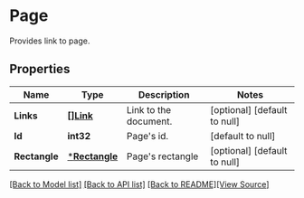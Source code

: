 # Page
Provides link to page.

## Properties
Name | Type | Description | Notes
------------ | ------------- | ------------- | -------------
**Links** | [**[]Link**](Link.md) | Link to the document. | [optional] [default to null]
**Id** | **int32** | Page&#39;s id. | [default to null]
**Rectangle** | [***Rectangle**](Rectangle.md) | Page&#39;s rectangle | [optional] [default to null]

[[Back to Model list]](../README.md#documentation-for-models) [[Back to API list]](../README.md#documentation-for-api-endpoints) [[Back to README]](../README.md)[[View Source]](../page.go)



